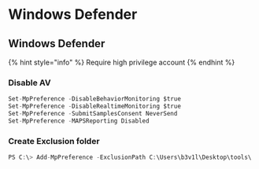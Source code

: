 # Windows Defender

## Windows Defender

{% hint style="info" %}
Require high privilege account
{% endhint %}

### Disable AV

```csharp
Set-MpPreference -DisableBehaviorMonitoring $true
Set-MpPreference -DisableRealtimeMonitoring $true
Set-MpPreference -SubmitSamplesConsent NeverSend
Set-MpPreference -MAPSReporting Disabled
```

### Create Exclusion folder

```csharp
PS C:\> Add-MpPreference -ExclusionPath C:\Users\b3v1l\Desktop\tools\
```



